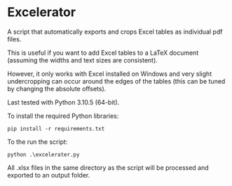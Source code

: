 # Excelerator  

A script that automatically exports and crops Excel tables as individual pdf files.  

This is useful if you want to add Excel tables to a LaTeX document (assuming the widths and text sizes are consistent).  

However, it only works with Excel installed on Windows and very slight undercropping can occur around the edges of the tables (this can be tuned by changing the absolute offsets).  

Last tested with Python 3.10.5 (64-bit).  

To install the required Python libraries:  
```
pip install -r requirements.txt
```

To the run the script:
```
python .\excelerater.py
```

All .xlsx files in the same directory as the script will be processed and exported to an output folder.

<!-- To do:
Handle pdf already open
Check consistency for different table sizes
Check if excel actually installed
Check it is Windows running script
Turn into executable
Excel table width manipulation
Cycle through different sheets in Excel files
PDF and PDFs print -->
